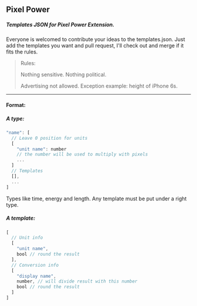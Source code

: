 ## Pixel Power

##### Templates JSON for Pixel Power Extension.

Everyone is welcomed to contribute your ideas to the templates.json. Just add the templates you want and pull request, I'll check out and merge if it fits the rules.

> Rules:
>
> Nothing sensitive. Nothing political.
>
> Advertising not allowed. Exception example: height of iPhone 6s.

------

#### **Format:**

##### A type:

```javascript
"name": [
  // Leave 0 position for units
  [
    "unit name": number
    // the number will be used to multiply with pixels
    ...
  ]
  // Templates
  [],
  ...
]
```

Types like time, energy and length. Any template must be put under a right type.

##### A template:

```javascript
[
  // Unit info
  [
    "unit name",
    bool // round the result
  ],
  // Conversion info
  [
    "display name",
    number, // will divide result with this number
    bool // round the result
  ]
]
```